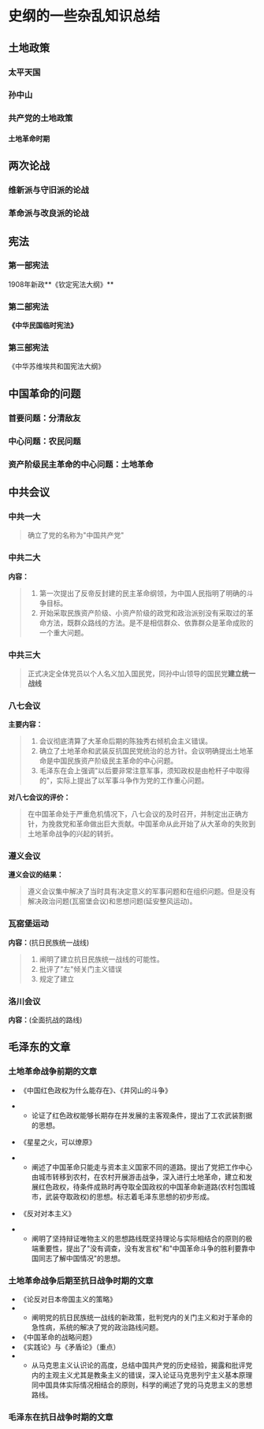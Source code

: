 # 史纲的一些杂乱知识总结

## 土地政策

### 太平天国



### 孙中山



### 共产党的土地政策

#### 土地革命时期



## 两次论战

### 维新派与守旧派的论战





### 革命派与改良派的论战



## 宪法

### 第一部宪法

1908年新政**《钦定宪法大纲》**

### 第二部宪法

**《中华民国临时宪法》**

### 第三部宪法

《中华苏维埃共和国宪法大纲》

## 中国革命的问题

### 首要问题：分清敌友

### 中心问题：农民问题

### 资产阶级民主革命的中心问题：土地革命





## 中共会议

### 中共一大
> 确立了党的名称为"中国共产党"

### 中共二大

**内容：**

> 1. 第一次提出了反帝反封建的民主革命纲领，为中国人民指明了明确的斗争目标。
> 2. 开始采取民族资产阶级、小资产阶级的政党和政治派别没有采取过的革命方法，既群众路线的方法。是不是相信群众、依靠群众是革命成败的一个重大问题。



### 中共三大

> 正式决定全体党员以个人名义加入国民党，同孙中山领导的国民党**建立统一战线**



### 八七会议

**主要内容：**

>1. 会议彻底清算了大革命后期的陈独秀右倾机会主义错误。
>2. 确立了土地革命和武装反抗国民党统治的总方针。会议明确提出土地革命是中国民族资产阶级民主革命的中心问题。
>3. 毛泽东在会上强调"以后要非常注意军事，须知政权是由枪杆子中取得的"，实际上提出了以军事斗争作为党的工作重心问题。

**对八七会议的评价：**

> 在中国革命处于严重危机情况下，八七会议的及时召开，并制定出正确方针，为挽救党和革命做出巨大贡献。中国革命从此开始了从大革命的失败到土地革命战争的兴起的转折。

### 遵义会议

**遵义会议的结果：**

> 遵义会议集中解决了当时具有决定意义的军事问题和在组织问题。但是没有解决政治问题(瓦窑堡会议)和思想问题(延安整风运动)。



### 瓦窑堡运动

**内容：**(抗日民族统一战线)

> 1. 阐明了建立抗日民族统一战线的可能性。
> 2. 批评了"左"倾关门主义错误
> 3. 规定了建立



### 洛川会议

**内容：**(全面抗战的路线)

> 







## 毛泽东的文章

### 土地革命战争前期的文章

- 《中国红色政权为什么能存在》、《井冈山的斗争》
- - 论证了红色政权能够长期存在并发展的主客观条件，提出了工农武装割据的思想。

- 《星星之火，可以燎原》
- - 阐述了中国革命只能走与资本主义国家不同的道路。提出了党把工作中心由城市转移到农村，在农村开展游击战争，深入进行土地革命，建立和发展红色政权，待条件成熟时再夺取全国政权的中国革命新道路(农村包围城市，武装夺取政权)的思想。标志着毛泽东思想的初步形成。
- 《反对对本主义》
- - 阐明了坚持辩证唯物主义的思想路线既坚持理论与实际相结合的原则的极端重要性，提出了"没有调查，没有发言权"和"中国革命斗争的胜利要靠中国同志了解中国情况"的思想。

### 土地革命战争后期至抗日战争时期的文章

- 《论反对日本帝国主义的策略》
- - 阐明党的抗日民族统一战线的新政策，批判党内的关门主义和对于革命的急性病，系统的解决了党的政治路线问题。
- 《中国革命的战略问题》
- 《实践论》与《矛盾论》（重点）
- - 从马克思主义认识论的高度，总结中国共产党的历史经验，揭露和批评党内的主观主义尤其是教条主义的错误，深入论证马克思列宁主义基本原理同中国具体实际情况相结合的原则，科学的阐述了党的马克思主义的思想路线。

### 毛泽东在抗日战争时期的文章